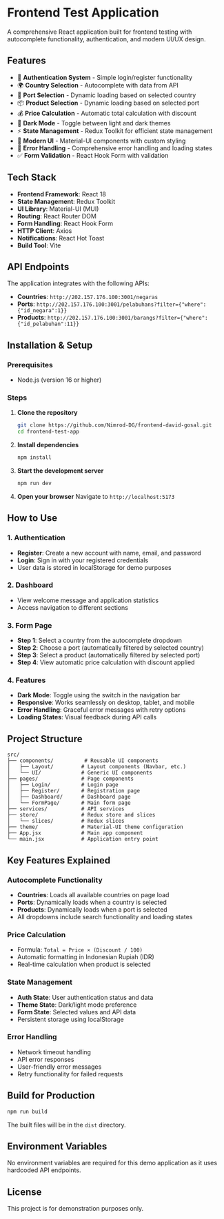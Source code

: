# Frontend Test Application
A comprehensive React application built for frontend testing with autocomplete functionality, authentication, and modern UI/UX design.

## Features

- 🔐 **Authentication System** - Simple login/register functionality
- 🌍 **Country Selection** - Autocomplete with data from API
- 🚢 **Port Selection** - Dynamic loading based on selected country
- 📦 **Product Selection** - Dynamic loading based on selected port
- 💰 **Price Calculation** - Automatic total calculation with discount
- 🌙 **Dark Mode** - Toggle between light and dark themes
- ⚡ **State Management** - Redux Toolkit for efficient state management
- 🎨 **Modern UI** - Material-UI components with custom styling
- 🔄 **Error Handling** - Comprehensive error handling and loading states
- ✅ **Form Validation** - React Hook Form with validation

## Tech Stack
- **Frontend Framework**: React 18
- **State Management**: Redux Toolkit
- **UI Library**: Material-UI (MUI)
- **Routing**: React Router DOM
- **Form Handling**: React Hook Form
- **HTTP Client**: Axios
- **Notifications**: React Hot Toast
- **Build Tool**: Vite

## API Endpoints

The application integrates with the following APIs:

- **Countries**: `http://202.157.176.100:3001/negaras`
- **Ports**: `http://202.157.176.100:3001/pelabuhans?filter={"where":{"id_negara":1}}`
- **Products**: `http://202.157.176.100:3001/barangs?filter={"where":{"id_pelabuhan":11}}`

## Installation & Setup
### Prerequisites

- Node.js (version 16 or higher)

### Steps

1. **Clone the repository**
   ```bash
   git clone https://github.com/Nimrod-DG/frontend-david-gosal.git
   cd frontend-test-app
   ```

2. **Install dependencies**
   ```bash
   npm install
   ```

3. **Start the development server**
   ```bash
   npm run dev
   ```

4. **Open your browser**
   Navigate to `http://localhost:5173`

## How to Use

### 1. Authentication
- **Register**: Create a new account with name, email, and password
- **Login**: Sign in with your registered credentials
- User data is stored in localStorage for demo purposes

### 2. Dashboard
- View welcome message and application statistics
- Access navigation to different sections

### 3. Form Page
- **Step 1**: Select a country from the autocomplete dropdown
- **Step 2**: Choose a port (automatically filtered by selected country)
- **Step 3**: Select a product (automatically filtered by selected port)
- **Step 4**: View automatic price calculation with discount applied

### 4. Features
- **Dark Mode**: Toggle using the switch in the navigation bar
- **Responsive**: Works seamlessly on desktop, tablet, and mobile
- **Error Handling**: Graceful error messages with retry options
- **Loading States**: Visual feedback during API calls

## Project Structure

```
src/
├── components/          # Reusable UI components
│   ├── Layout/         # Layout components (Navbar, etc.)
│   └── UI/             # Generic UI components
├── pages/              # Page components
│   ├── Login/          # Login page
│   ├── Register/       # Registration page
│   ├── Dashboard/      # Dashboard page
│   └── FormPage/       # Main form page
├── services/           # API services
├── store/              # Redux store and slices
│   └── slices/         # Redux slices
├── theme/              # Material-UI theme configuration
├── App.jsx             # Main app component
└── main.jsx            # Application entry point
```

## Key Features Explained

### Autocomplete Functionality
- **Countries**: Loads all available countries on page load
- **Ports**: Dynamically loads when a country is selected
- **Products**: Dynamically loads when a port is selected
- All dropdowns include search functionality and loading states

### Price Calculation
- Formula: `Total = Price × (Discount / 100)`
- Automatic formatting in Indonesian Rupiah (IDR)
- Real-time calculation when product is selected

### State Management
- **Auth State**: User authentication status and data
- **Theme State**: Dark/light mode preference
- **Form State**: Selected values and API data
- Persistent storage using localStorage

### Error Handling
- Network timeout handling
- API error responses
- User-friendly error messages
- Retry functionality for failed requests

## Build for Production

```bash
npm run build
```

The built files will be in the `dist` directory.

## Environment Variables

No environment variables are required for this demo application as it uses hardcoded API endpoints.


## License

This project is for demonstration purposes only.
